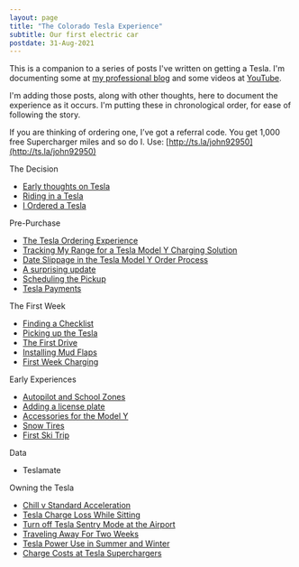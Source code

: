 ```yaml
---
layout: page
title: "The Colorado Tesla Experience"
subtitle: Our first electric car
postdate: 31-Aug-2021
---
```


This is a companion to a series of posts I've written on getting a Tesla. I'm documenting some at [my professional blog](https://voiceofthedba.com/tag/tesla/) and some videos at [YouTube](https://www.youtube.com/channel/UC4sRpzz05MCXqxUInjwQ_ew).

I'm adding those posts, along with other thoughts, here to document the experience as it occurs. I'm putting these in chronological order, for ease of following the story.

If you are thinking of ordering one, I’ve got a referral code. You get 1,000 free Supercharger miles and so do I. Use: [http://ts.la/john92950](http://ts.la/john92950)

The Decision
- [Early thoughts on Tesla](/projects/tesla/teslathoughts/)
- [Riding in a Tesla](/projects/tesla/firstride/)
- [I Ordered a Tesla](/projects/tesla/ordertesla/)

Pre-Purchase
- [The Tesla Ordering Experience](/projects/tesla/teslaorderexperience/)
- [Tracking My Range for a Tesla Model Y Charging Solution](/projects/tesla/trackrange/)
- [Date Slippage in the Tesla Model Y Order Process](/projects/tesla/dateslip/)
- [A surprising update](/projects/tesla/surpriseupdate/)
- [Scheduling the Pickup](/projects/tesla/schedule/)
- [Tesla Payments](/projects/tesla/payment/)

The First Week
- [Finding a Checklist](/projects/tesla/checklist/)
- [Picking up the Tesla](/projects/tesla/pickup/)
- [The First Drive](/projects/tesla/dayone/)
- [Installing Mud Flaps](/projects/tesla/mudflaps/)
- [First Week Charging](/projects/tesla/chargeone/)

Early Experiences
- [Autopilot and School Zones](/projects/tesla/schoolzone/)
- [Adding a license plate](/projects/tesla/license/)
- [Accessories for the Model Y](/projects/tesla/accessory/)
- [Snow Tires](/projects/tesla/snowtires/)
- [First Ski Trip](/projects/tesla/firstski/)

Data
- Teslamate

Owning the Tesla
- [Chill v Standard Acceleration](/projects/tesla/chill/)
- [Tesla Charge Loss While Sitting](/projects/tesla/chargeloss/)
- [Turn off Tesla Sentry Mode at the Airport](/projects/tesla/sentrymode/)
- [Traveling Away For Two Weeks](/projects/tesla/twoweeks/)
- [Tesla Power Use in Summer and Winter](/projects/tesla/summerwinter)
- [Charge Costs at Tesla Superchargers](/projects/tesla/chargecosts)

